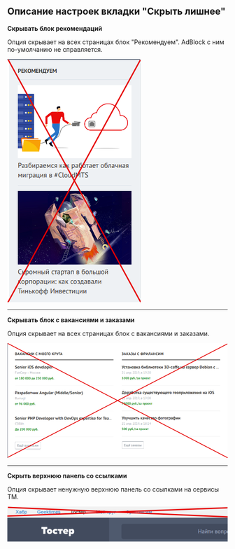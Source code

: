 ## Описание настроек вкладки "Скрыть лишнее"

**Скрывать блок рекомендаций**

Опция скрывает на всех страницах блок "Рекомендуем". AdBlock с ним по-умолчанию не справляется.

![](../images/screenshots/hide-recomendations.png)

---

**Скрывать блок с вакансиями и заказами**

Опция скрывает на всех страницах блок с вакансиями и заказами.

![](../images/screenshots/hide-vacancies.png)

---

**Скрыть верхнюю панель со ссылками**

Опция скрывает ненужную верхнюю панель со ссылками на сервисы ТМ.

![](../images/screenshots/hide-top-panel.png)
